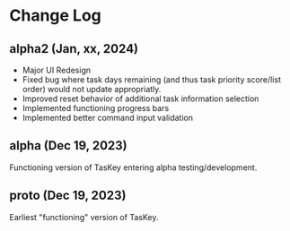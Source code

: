 # Change Log

## alpha2 (Jan, xx, 2024)

<ul>
<li>Major UI Redesign</li>

<li>Fixed bug where task days remaining (and thus task priority score/list
order) would not update appropriatly.</li> 

<li>Improved reset behavior of additional task information selection</li>

<li>Implemented functioning progress bars</li>

<li>Implemented better command input validation</li>

</ul>


## alpha (Dec 19, 2023)

Functioning version of TasKey entering alpha testing/development.

## proto (Dec 19, 2023)

Earliest "functioning" version of TasKey.
